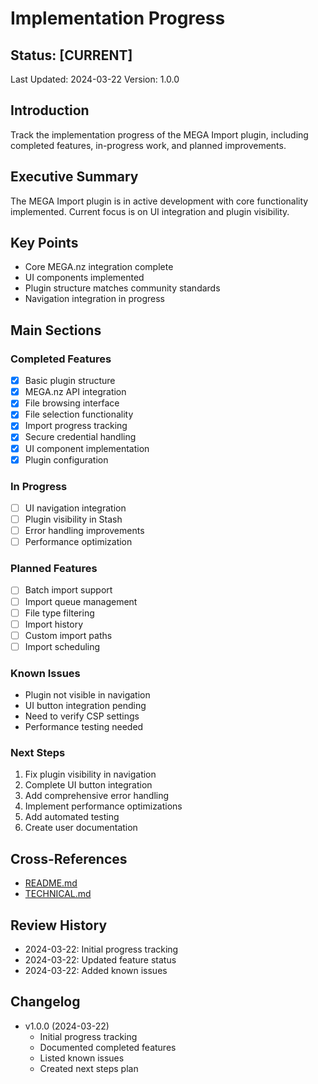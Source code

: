 # Implementation Progress

## Status: [CURRENT]
Last Updated: 2024-03-22
Version: 1.0.0

## Introduction
Track the implementation progress of the MEGA Import plugin, including completed features, in-progress work, and planned improvements.

## Executive Summary
The MEGA Import plugin is in active development with core functionality implemented. Current focus is on UI integration and plugin visibility.

## Key Points
- Core MEGA.nz integration complete
- UI components implemented
- Plugin structure matches community standards
- Navigation integration in progress

## Main Sections

### Completed Features
- [x] Basic plugin structure
- [x] MEGA.nz API integration
- [x] File browsing interface
- [x] File selection functionality
- [x] Import progress tracking
- [x] Secure credential handling
- [x] UI component implementation
- [x] Plugin configuration

### In Progress
- [ ] UI navigation integration
- [ ] Plugin visibility in Stash
- [ ] Error handling improvements
- [ ] Performance optimization

### Planned Features
- [ ] Batch import support
- [ ] Import queue management
- [ ] File type filtering
- [ ] Import history
- [ ] Custom import paths
- [ ] Import scheduling

### Known Issues
- Plugin not visible in navigation
- UI button integration pending
- Need to verify CSP settings
- Performance testing needed

### Next Steps
1. Fix plugin visibility in navigation
2. Complete UI button integration
3. Add comprehensive error handling
4. Implement performance optimizations
5. Add automated testing
6. Create user documentation

## Cross-References
- [README.md](README.md)
- [TECHNICAL.md](TECHNICAL.md)

## Review History
- 2024-03-22: Initial progress tracking
- 2024-03-22: Updated feature status
- 2024-03-22: Added known issues

## Changelog
- v1.0.0 (2024-03-22)
  - Initial progress tracking
  - Documented completed features
  - Listed known issues
  - Created next steps plan 